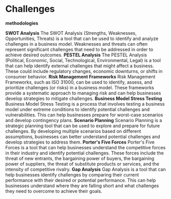 # Challenges

**methodologies**

**SWOT Analysis**
The SWOT Analysis (Strengths, Weaknesses, Opportunities, Threats) is a tool that can be used to identify and analyze challenges in a business model. Weaknesses and threats can often represent significant challenges that need to be addressed in order to achieve desired outcomes.
**PESTEL Analysis**
The PESTEL Analysis (Political, Economic, Social, Technological, Environmental, Legal) is a tool that can help identify external challenges that might affect a business. These could include regulatory changes, economic downturns, or shifts in consumer behavior.
**Risk Management Frameworks**
Risk Management Frameworks, such as ISO 31000, can be used to identify, assess, and prioritize challenges (or risks) in a business model. These frameworks provide a systematic approach to managing risk and can help businesses develop strategies to mitigate challenges.
**Business Model Stress Testing**
Business Model Stress Testing is a process that involves testing a business model under extreme conditions to identify potential challenges and vulnerabilities. This can help businesses prepare for worst-case scenarios and develop contingency plans.
**Scenario Planning**
Scenario Planning is a strategic planning tool that can be used to explore and prepare for future challenges. By developing multiple scenarios based on different assumptions, businesses can better understand potential challenges and develop strategies to address them.
**Porter's Five Forces**
Porter's Five Forces is a tool that can help businesses understand the competitive forces in their industry and identify potential challenges. These forces include the threat of new entrants, the bargaining power of buyers, the bargaining power of suppliers, the threat of substitute products or services, and the intensity of competitive rivalry.
**Gap Analysis**
Gap Analysis is a tool that can help businesses identify challenges by comparing their current performance with their desired or potential performance. This can help businesses understand where they are falling short and what challenges they need to overcome to achieve their goals.